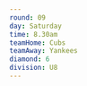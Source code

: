 ```yaml
---
round: 09
day: Saturday
time: 8.30am
teamHome: Cubs
teamAway: Yankees
diamond: 6
division: U8
---
```

